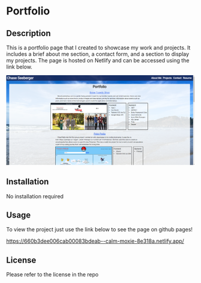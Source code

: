 # Portfolio

## Description

This is a portfolio page that I created to showcase my work and projects. It includes a brief about me section, a contact form, and a section to display my projects. The page is hosted on Netlify and can be accessed using the link below.

![Screenshot of about me page on the portfolio](./src/readme-screenshot.png)

## Installation
No installation required 

## Usage
To view the project just use the link below to see the page on github pages!

https://660b3dee006cab00083bdeab--calm-moxie-8e318a.netlify.app/

## License

Please refer to the license in the repo
